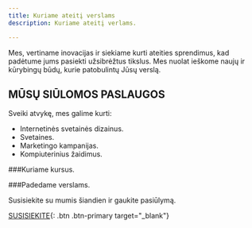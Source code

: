 ```yaml
---
title: Kuriame ateitį verslams
description: Kuriame ateitį verlams.

---
```


Mes, vertiname inovacijas ir siekiame kurti ateities sprendimus, kad padėtume jums pasiekti užsibrėžtus tikslus. Mes nuolat ieškome naujų ir kūrybingų būdų, kurie patobulintų Jūsų verslą.

## MŪSŲ SIŪLOMOS PASLAUGOS

Sveiki atvykę, mes galime kurti:

- Internetinės svetainės dizainus.
- Svetaines.
- Marketingo kampanijas.
- Kompiuterinius žaidimus.

###Kuriame kursus.

###Padedame verslams.

Susisiekite su mumis šiandien ir gaukite pasiūlymą.

[SUSISIEKITE](https://docs.google.com/forms/d/1LNTWnSMSel4PP5vldvFE7IaFhCJf5ZJ9HgNVmkJpM1U/edit){: .btn .btn-primary target="_blank"}

